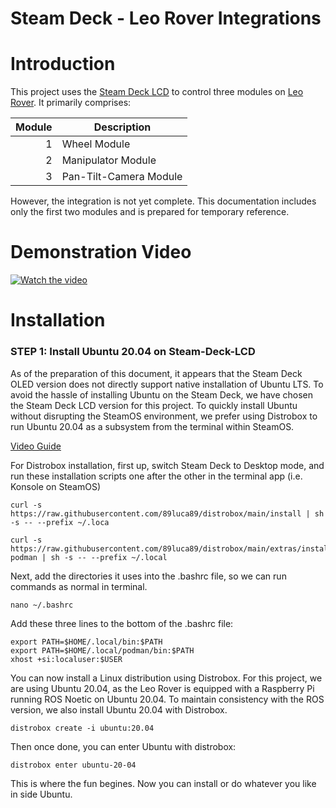 # Steam Deck - Leo Rover Integrations
# Introduction
This project uses the [Steam Deck LCD](https://store.steampowered.com/steamdeck) to control three modules on [Leo Rover](https://www.leorover.tech/). It primarily comprises:

|  Module|  Description|
|-----:|-----------|
|     1| Wheel Module|
|     2| Manipulator Module|
|     3| Pan-Tilt-Camera Module|

However, the integration is not yet complete. This documentation includes only the first two modules and is prepared for temporary reference. 

# Demonstration Video

[![Watch the video](https://img.youtube.com/vi/B2zQOKGyBeI/0.jpg)](https://www.youtube.com/watch?v=B2zQOKGyBeI)

# Installation

### STEP 1: Install Ubuntu 20.04 on Steam-Deck-LCD

As of the preparation of this document, it appears that the Steam Deck OLED version does not directly support native installation of Ubuntu LTS. To avoid the hassle of installing Ubuntu on the Steam Deck, we have chosen the Steam Deck LCD version for this project. To quickly install Ubuntu without disrupting the SteamOS environment, we prefer using Distrobox to run Ubuntu 20.04 as a subsystem from the terminal within SteamOS.

[Video Guide](https://www.youtube.com/watch?v=kkkyNA31KOA)

For Distrobox installation, first up, switch Steam Deck to Desktop mode, and run these installation scripts one after the other in the terminal app (i.e. Konsole on SteamOS)
```
curl -s https://raw.githubusercontent.com/89luca89/distrobox/main/install | sh -s -- --prefix ~/.loca
```
```
curl -s https://raw.githubusercontent.com/89luca89/distrobox/main/extras/install-podman | sh -s -- --prefix ~/.local
```
Next,  add the directories it uses into the .bashrc file, so we can run commands as normal in terminal.
```
nano ~/.bashrc
```
Add these three lines to the bottom of the .bashrc file:

```
export PATH=$HOME/.local/bin:$PATH
export PATH=$HOME/.local/podman/bin:$PATH
xhost +si:localuser:$USER
```
You can now install a Linux distribution using Distrobox. For this project, we are using Ubuntu 20.04, as the Leo Rover is equipped with a Raspberry Pi running ROS Noetic on Ubuntu 20.04. To maintain consistency with the ROS version, we also install Ubuntu 20.04 with Distrobox.

```
distrobox create -i ubuntu:20.04
```
Then once done, you can enter Ubuntu with distrobox:
```
distrobox enter ubuntu-20-04
```
This is where the fun begines. Now you can install or do whatever you like in side Ubuntu.



